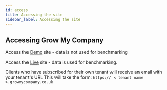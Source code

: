 ```yaml
---
id: access
title: Accessing the site
sidebar_label: Accessing the site
---
```


## Accessing Grow My Company

Access the [Demo](https://demo.growmycompany.co.uk) site - data is not used for benchmarking

Access the [Live](https://benchmark.growmycompany.co.uk) site - data is used for benchmarking.

Clients who have subscribed for their own tenant will receive an email with your tenant's URL  This will take the form: `https:// < tenant name >.growmycompany.co.uk`